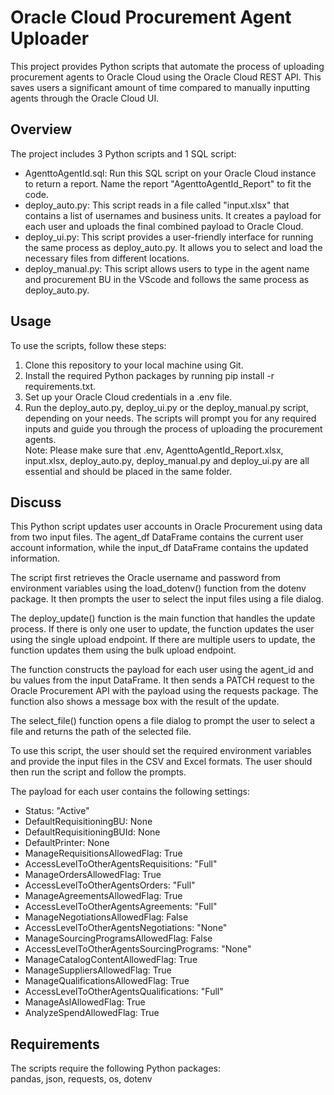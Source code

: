 # Oracle Cloud Procurement Agent Uploader  
This project provides Python scripts that automate the process of uploading procurement agents to Oracle Cloud using the Oracle Cloud REST API. This saves users a significant amount of time compared to manually inputting agents through the Oracle Cloud UI.  

## Overview  
The project includes 3 Python scripts and 1 SQL script: 

- AgenttoAgentId.sql: Run this SQL script on your Oracle Cloud instance to return a report. Name the report "AgenttoAgentId_Report" to fit the code.  
- deploy_auto.py: This script reads in a file called "input.xlsx" that contains a list of usernames and business units. It creates a payload for each user and uploads the final combined payload to Oracle Cloud.  
- deploy_ui.py: This script provides a user-friendly interface for running the same process as deploy_auto.py. It allows you to select and load the necessary files from different locations.  
- deploy_manual.py: This script allows users to type in the agent name and procurement BU in the VScode and follows the same process as deploy_auto.py.  

## Usage  
To use the scripts, follow these steps:
1. Clone this repository to your local machine using Git.  
2. Install the required Python packages by running pip install -r requirements.txt.  
3. Set up your Oracle Cloud credentials in a .env file.  
4. Run the deploy_auto.py, deploy_ui.py or the deploy_manual.py script, depending on your needs. The scripts will prompt you for any required inputs and guide you through the process of uploading the procurement agents.  
Note: Please make sure that .env, AgenttoAgentId_Report.xlsx, input.xlsx, deploy_auto.py, deploy_manual.py and deploy_ui.py are all essential and should be placed in the same folder.  

## Discuss    
This Python script updates user accounts in Oracle Procurement using data from two input files. The agent_df DataFrame contains the current user account information, while the input_df DataFrame contains the updated information.  

The script first retrieves the Oracle username and password from environment variables using the load_dotenv() function from the dotenv package. It then prompts the user to select the input files using a file dialog.  

The deploy_update() function is the main function that handles the update process. If there is only one user to update, the function updates the user using the single upload endpoint. If there are multiple users to update, the function updates them using the bulk upload endpoint.  

The function constructs the payload for each user using the agent_id and bu values from the input DataFrame. It then sends a PATCH request to the Oracle Procurement API with the payload using the requests package. The function also shows a message box with the result of the update.  

The select_file() function opens a file dialog to prompt the user to select a file and returns the path of the selected file.  

To use this script, the user should set the required environment variables and provide the input files in the CSV and Excel formats. The user should then run the script and follow the prompts.  

The payload for each user contains the following settings:  

- Status: "Active"
- DefaultRequisitioningBU: None
- DefaultRequisitioningBUId: None
- DefaultPrinter: None
- ManageRequisitionsAllowedFlag: True
- AccessLevelToOtherAgentsRequisitions: "Full"
- ManageOrdersAllowedFlag: True
- AccessLevelToOtherAgentsOrders: "Full"
- ManageAgreementsAllowedFlag: True
- AccessLevelToOtherAgentsAgreements: "Full"
- ManageNegotiationsAllowedFlag: False
- AccessLevelToOtherAgentsNegotiations: "None"
- ManageSourcingProgramsAllowedFlag: False
- AccessLevelToOtherAgentsSourcingPrograms: "None"
- ManageCatalogContentAllowedFlag: True
- ManageSuppliersAllowedFlag: True
- ManageQualificationsAllowedFlag: True
- AccessLevelToOtherAgentsQualifications: "Full"
- ManageAslAllowedFlag: True
- AnalyzeSpendAllowedFlag: True

## Requirements  
The scripts require the following Python packages:  
pandas, json, requests, os, dotenv  
